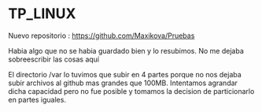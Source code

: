 # TP_LINUX
Nuevo repositorio : https://github.com/Maxikova/Pruebas

Habia algo que no se habia guardado bien y lo resubimos. No me dejaba sobreescribir las cosas aquí

El directorio /var lo tuvimos que subir en 4 partes porque no nos dejaba subir archivos al github mas grandes que 100MB. Intentamos agrandar dicha capacidad pero no fue posible
y tomamos la decision de particionarlo en partes iguales.

